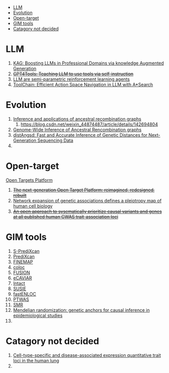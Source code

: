 
- [LLM](#llm)
- [Evolution](#evolution)
- [Open-target](#open-target)
- [GIM tools](#gim-tools)
- [Catagory not decided](#catagory-not-decided)


# LLM

1. [KAG: Boosting LLMs in Professional Domains via knowledge Augmented Generation](https://arxiv.org/abs/2409.13731)
2. ~~[GPT4Tools: Teaching LLM to use tools via self-instruction](https://arxiv.org/abs/2305.18752)~~
3. [LLM are semi-parametric reinforcement learning agents](https://papers.nips.cc/paper_files/paper/2023/file/f6b22ac37beb5da61efd4882082c9ecd-Paper-Conference.pdf)
4. [ToolChain: Efficient Action Space Navigation in LLM with A*Search](https://arxiv.org/abs/2310.13227)


# Evolution

1. [Inference and applications of ancestral recombination graphs](https://www-nature-com.libproxy1.nus.edu.sg/articles/s41576-024-00772-4#Glos2)
      1. https://blog.csdn.net/weixin_44874487/article/details/142694804
2. [Genome-Wide Inference of Ancestral Rencombination graphs](https://journals.plos.org/plosgenetics/article?id=10.1371/journal.pgen.1004342)
3. [distAngsd: Fast and Accurate Inference of Genetic Distances for Next-Generation Sequencing Data](https://academic.oup.com/mbe/article/39/6/msac119/6596627)
4. 

# Open-target

[Open Targets Platform](https://platform.opentargets.org/)

1. ~~[The next-generation Open Target Platform: reimagined, redesigned, rebuilt](https://academic.oup.com/nar/article/51/D1/D1353/6833237)~~
2. [Network expansion of genetic associations defines a pleiotropy map of human cell biology](https://www.nature.com/articles/s41588-023-01327-9)
3. ~~[An open approach to sysematically prioritize causal variants and genes at all published human GWAS trait-association loci](https://www.nature.com/articles/s41588-021-00945-5)~~





# GIM tools

1. [S-PrediXcan](https://www.nature.com/articles/s41467-018-03621-1)
2. [PrediXcan](https://www.nature.com/articles/ng.3367)
3. [FINEMAP](https://academic.oup.com/bioinformatics/article/32/10/1493/1743040)
4. [coloc](https://journals.plos.org/plosgenetics/article?id=10.1371/journal.pgen.1004383)
5. [FUSION](https://www.nature.com/articles/ng.3506)
6. [eCAVIAR](http://dx.doi.org/10.1016/j.ajhg.2016.10.003)
7. [Intact](https://doi.org/10.1016/j.ajhg.2022.12.002)
8. [SUSIE](https://doi.org/10.1371/journal.pgen.1009440)
9. [fastENLOC](https://doi.org/10.1371/journal.pgen.1006646)
10. [PTWAS](https://doi.org/10.1371/journal.pgen.1006646)
11. [SMR](https://www.nature.com/articles/ng.3538)
12. [Mendelian randomization: genetic anchors for causal inference in epidemiological studies](https://academic.oup.com/hmg/article/23/R1/R89/2900899)
13. 



# Catagory not decided

1. [Cell-type-specific and disease-associated expression quantitative trait loci in the human lung](https://www.nature.com/articles/s41588-024-01702-0)
2. 